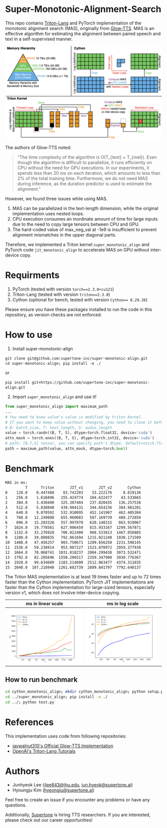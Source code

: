 # Super-Monotonic-Alignment-Search

This repo contains [Triton-Lang](https://github.com/triton-lang/triton) and PyTorch implementation of the monotonic alignment search (MAS), originally from [Glow-TTS](https://arxiv.org/abs/2005.11129).
MAS is an effective algorithm for estimating the alignment between paired speech and text in a self-supervised manner.

![Image0](./assets/memory_read_write.png)


The authors of Glow-TTS noted:
> "The time complexity of the algorithm is O(T_{text} × T_{mel}). Even though the algorithm is difficult to parallelize, it runs efficiently on CPU without the need for GPU executions. In our experiments, it spends less than 20 ms on each iteration, which amounts to less than 2% of the total training time. Furthermore, we do not need MAS during inference, as the duration predictor is used to estimate the alignment."

However, we found three issues while using MAS.
1. MAS can be parallelized in the text-length dimension, while the original implementation uses nested loops.
2. CPU execution consumes an inordinate amount of time for large inputs due to the need to copy large tensors between CPU and GPU.
3. The hard-coded value of max_neg_val at -1e9 is insufficient to prevent alignment mismatches in the upper diagonal parts.

Therefore, we implemented a Triton kernel `super_monotonic_align` and PyTorch code `jit_monotonic_align` to accelerate MAS on GPU without inter-device copy.

# Requirments
1. PyTorch (tested with version `torch==2.3.0+cu121`)
2. Triton-Lang (tested with version `triton==2.3.0`)
3. Cython (optional for bench, tested with version `Cython== 0.29.36`)

Please ensure you have these packages installed to run the code in this repository, as version checks are not enforced.

# How to use
1. Install super-monotonic-align
```
git clone git@github.com:supertone-inc/super-monotonic-align.git
cd super-monotonic-align; pip install -e ./
```
or
```
pip install git+https://github.com/supertone-inc/super-monotonic-align.git
```
2. Import `super_monotonic_align` and use it!
```python
from super_monotonic_align import maximum_path
...
# You need to know value's value is modified by triton kernel.
# If you want to keep value without changing, you need to clone it before maximum_path.
# B: batch_size, T: text_length, S: audio_length
value = torch.randn((B, T, S), dtype=torch.float32, device='cuda')
attn_mask = torch.ones((B, T, S), dtype=torch.int32, device='cuda')
# path: [B,T,S] tensor, you can specify path's dtype, default=torch.float32
path = maximum_path(value, attn_mask, dtype=torch.bool)
```

# Benchmark
```
MAS in ms:
         T      Triton       JIT_v1       JIT_v2       Cython
0    128.0    0.447488    83.742203    53.222176     8.819136
1    256.0    1.616896   155.424774   104.632477    43.533665
2    384.0    3.430400   325.307404   237.820435   136.257538
3    512.0    5.838848   439.984131   344.654236   304.981201
4    640.0    9.070592   532.910095   452.141907   462.405304
5    768.0   12.249088   655.960083   587.169739   488.272858
6    896.0   15.203328   557.997070   620.148315   863.919067
7   1024.0   19.778561   627.986450   815.933167  1299.567871
8   1152.0   33.276928   706.022400   968.533813  1467.056885
9   1280.0   39.800835   792.861694  1215.021240  1930.171509
10  1408.0   47.456257   903.750671  1289.656250  2231.598145
11  1536.0   59.238914   953.907227  1523.870972  2959.377930
12  1664.0   70.068741  1031.818237  2004.299438  3073.532471
13  1792.0   82.205696  1558.200317  2359.347900  3930.776367
14  1920.0   99.634689  1183.214600  2512.063477  4374.311035
15  2048.0  107.218948  1261.682739  2889.841797  7792.640137
```

The Triton MAS implementation is at least 19 times faster and up to 72 times faster than the Cython implementation. PyTorch JIT implementations are faster than the Cython implementation for large-sized tensors, especially version v1, which does not involve inter-device copying.

| ms in linear scale | ms in log scale |
|----------|----------|
| ![Image 1](./assets/MAS.png) | ![Image 2](./assets/MAS_log.png) |

## How to run benchmark
```bash
cd cython_monotonic_align; mkdir cython_monotonic_align; python setup.py build_ext --inplace
cd ../super_monotonic_align; pip install -e ./
cd ../; python test.py
```

# References
This implementation uses code from following repositories:
- [jaywalnut310's Official Glow-TTS Implementation](https://github.com/jaywalnut310/glow-tts)
- [OpenAI's Triton-Lang Tutorials](https://github.com/triton-lang/triton)


# Authors
- Junhyeok Lee ([jlee843@jhu.edu](mailto:jlee843@jhu.edu), [jun.hyeok@supertone.ai](mailto:jun.hyeok@supertone.ai))
- Hyoungju Kim ([hyeongju@supertone.ai](mailto:hyeongju@supertone.ai))


Feel free to create an issue if you encounter any problems or have any questions.

Additionally, [Supertone](https://supertone.ai) is hiring TTS researchers. 
If you are interested, please check out our career opportunities!
